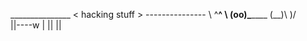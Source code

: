  \_______________
< hacking stuff >
 \---------------
        \   ^__^
         \  (oo)\_______
            (__)\       )\/\
                ||----w |
                ||     ||
